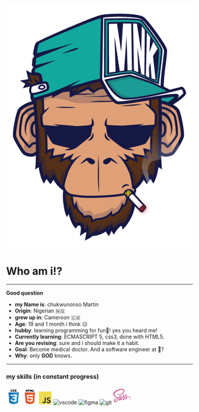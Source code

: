 ![my style](./images/logo-style-png-5.png)
# Who am i!?
___
**Good question** 
* **my Name is**: chukwunonso Martin
* **Origin**: Nigerian 🇳🇬
* **grew up in**: Cameroon 🇨🇲
* **Age**: 19 and 1 month i think 😑
* **hubby**: learning programming for fun🤪! yes you heard me!
* **Currently learning**: ECMASCRIPT 5, css3, done with HTML5.
* **Are you revising**: sure and i should make it a habit.
* **Goal**: Become medical doctor. And a software engineer at 🤔?
* **Why**: only **GOD** knows.
___
### my skills (in constant progress)
<p><img src="https://raw.githubusercontent.com/devicons/devicon/master/icons/css3/css3-original-wordmark.svg" alt="css3" width="40" height="40"/>

<img src="https://raw.githubusercontent.com/devicons/devicon/master/icons/html5/html5-original-wordmark.svg" alt="html5" width="40" height="40"/>

<img src="https://raw.githubusercontent.com/devicons/devicon/master/icons/javascript/javascript-original.svg" alt="javascript" width="35" height="35"/>

<img src="https://cdn.jsdelivr.net/gh/devicons/devicon/icons/vscode/vscode-original.svg" alt="vscode" width="35" height="35"/>

<img src="https://cdn.jsdelivr.net/gh/devicons/devicon/icons/figma/figma-original.svg" alt="figma" width="35" height="35"/>

  <img src="https://cdn.jsdelivr.net/gh/devicons/devicon/icons/git/git-original.svg" alt="git" width="35" height="35"/>
  <img src="/images/sass.png" alt="sass-icon">

</p>














